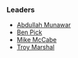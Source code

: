 ### Leaders

* [Abdullah Munawar](mailto:abdullah.munawar@owasp.org)
* [Ben Pick](mailto:ben.pick@owasp.org)
* [Mike McCabe](mailto:michael.mccabe@owasp.org)
* [Troy Marshal](mailto:troy.marshall@owasp.org )
